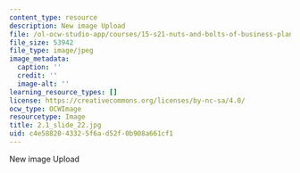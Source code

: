 ```yaml
---
content_type: resource
description: New image Upload
file: /ol-ocw-studio-app/courses/15-s21-nuts-and-bolts-of-business-plans-january-iap-2014/c4e5882043325f6ad52f0b908a661cf1_2.1_slide_22.jpg
file_size: 53942
file_type: image/jpeg
image_metadata:
  caption: ''
  credit: ''
  image-alt: ''
learning_resource_types: []
license: https://creativecommons.org/licenses/by-nc-sa/4.0/
ocw_type: OCWImage
resourcetype: Image
title: 2.1_slide_22.jpg
uid: c4e58820-4332-5f6a-d52f-0b908a661cf1
---
```

New image Upload